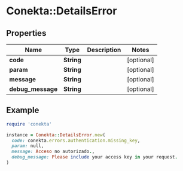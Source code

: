 # Conekta::DetailsError

## Properties

| Name | Type | Description | Notes |
| ---- | ---- | ----------- | ----- |
| **code** | **String** |  | [optional] |
| **param** | **String** |  | [optional] |
| **message** | **String** |  | [optional] |
| **debug_message** | **String** |  | [optional] |

## Example

```ruby
require 'conekta'

instance = Conekta::DetailsError.new(
  code: conekta.errors.authentication.missing_key,
  param: null,
  message: Acceso no autorizado.,
  debug_message: Please include your access key in your request.
)
```

